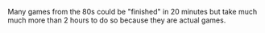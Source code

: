 Many games from the 80s could be "finished" in 20 minutes but take much much more than 2 hours to do so because they are actual games.